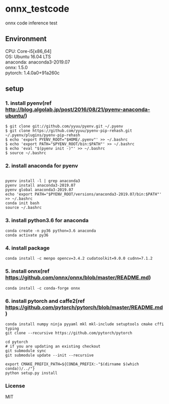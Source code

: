 # onnx_testcode
onnx code inference test<br>

## Environment
CPU: Core-i5[x86_64]<br>
OS: Ubuntu 16.04 LTS<br>
anaconda: anaconda3-2019.07<br>
onnx: 1.5.0<br>
pytorch: 1.4.0a0+91a260c<br>

## setup
### 1. install pyenv(ref <http://blog.algolab.jp/post/2016/08/21/pyenv-anaconda-ubuntu/>)<br>
```
$ git clone git://github.com/yyuu/pyenv.git ~/.pyenv
$ git clone https://github.com/yyuu/pyenv-pip-rehash.git ~/.pyenv/plugins/pyenv-pip-rehash
$ echo 'export PYENV_ROOT="$HOME/.pyenv"' >> ~/.bashrc
$ echo 'export PATH="$PYENV_ROOT/bin:$PATH"' >> ~/.bashrc
$ echo 'eval "$(pyenv init -)"' >> ~/.bashrc
$ source ~/.bashrc
```

### 2. install anaconda for pyenv
```1.4.0a0+91a260c

pyenv install -l | grep anaconda3
pyenv install anaconda3-2019.07
pyenv global anaconda3-2019.07
echo 'export PATH="$PYENV_ROOT/versions/anaconda3-2019.07/bin:$PATH"' >> ~/.bashrc
conda init bash
source ~/.bashrc
```

### 3. install python3.6 for anaconda
```
conda create -n py36 python=3.6 anaconda
conda activate py36
```

### 4. install package
```
conda install -c menpo opencv=3.4.2 cudatoolkit=9.0.0 cudnn=7.1.2
```

### 5. install onnx(ref <https://github.com/onnx/onnx/blob/master/README.md>)
```
conda install -c conda-forge onnx
```

### 6. install pytorch and caffe2(ref <https://github.com/pytorch/pytorch/blob/master/README.md>)
```
conda install numpy ninja pyyaml mkl mkl-include setuptools cmake cffi typing
git clone --recursive https://github.com/pytorch/pytorch

cd pytorch
# if you are updating an existing checkout
git submodule sync
git submodule update --init --recursive

export CMAKE_PREFIX_PATH=${CONDA_PREFIX:-"$(dirname $(which conda))/../"}
python setup.py install
```

### License
MIT
